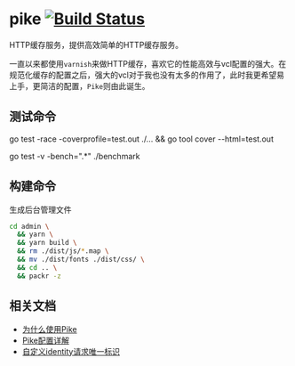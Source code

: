 # pike [![Build Status](https://img.shields.io/travis/vicanso/pike.svg?label=linux+build)](https://travis-ci.org/vicanso/pike)


HTTP缓存服务，提供高效简单的HTTP缓存服务。

一直以来都使用`varnish`来做HTTP缓存，喜欢它的性能高效与vcl配置的强大。在规范化缓存的配置之后，强大的vcl对于我也没有太多的作用了，此时我更希望易上手，更简洁的配置，`Pike`则由此诞生。

## 测试命令

go test -race -coverprofile=test.out ./... && go tool cover --html=test.out

go test -v -bench=".*" ./benchmark

## 构建命令

生成后台管理文件

```bash
cd admin \
  && yarn \
  && yarn build \
  && rm ./dist/js/*.map \
  && mv ./dist/fonts ./dist/css/ \
  && cd .. \
  && packr -z
```

## 相关文档

- [为什么使用Pike](https://github.com/vicanso/pike/wiki/%E4%B8%BA%E4%BB%80%E4%B9%88%E4%BD%BF%E7%94%A8Pike)
- [Pike配置详解](https://github.com/vicanso/pike/wiki/Pike%E9%85%8D%E7%BD%AE%E8%AF%A6%E8%A7%A3)
- [自定义identity请求唯一标识](https://github.com/vicanso/pike/wiki/%E8%87%AA%E5%AE%9A%E4%B9%89identity%E8%AF%B7%E6%B1%82%E5%94%AF%E4%B8%80%E6%A0%87%E8%AF%86)
